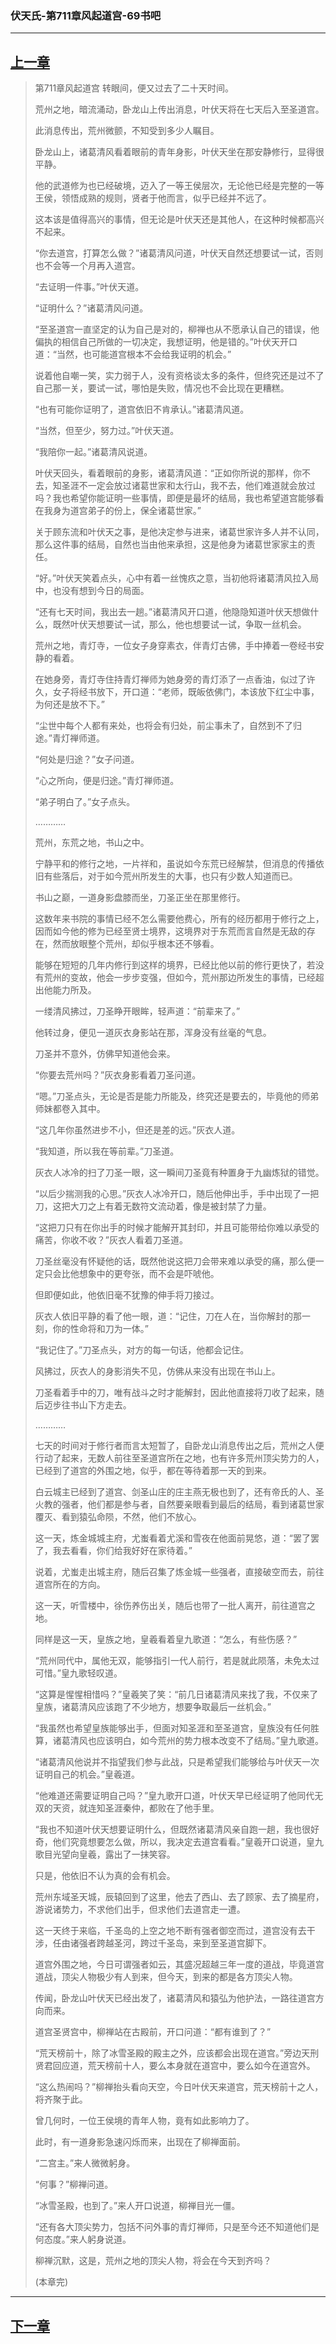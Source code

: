 ### 伏天氏-第711章风起道宫-69书吧

--------
[上一章](./bafca5a3a57d6342e0c27132f1f8e5d3.md)
--------


>
>
>
>第711章风起道宫
>转眼间，便又过去了二十天时间。
>
>荒州之地，暗流涌动，卧龙山上传出消息，叶伏天将在七天后入至圣道宫。
>
>此消息传出，荒州微颤，不知受到多少人瞩目。
>
>卧龙山上，诸葛清风看着眼前的青年身影，叶伏天坐在那安静修行，显得很平静。
>
>他的武道修为也已经破境，迈入了一等王侯层次，无论他已经是完整的一等王侯，领悟成熟的规则，贤者于他而言，似乎已经并不远了。
>
>这本该是值得高兴的事情，但无论是叶伏天还是其他人，在这种时候都高兴不起来。
>
>“你去道宫，打算怎么做？”诸葛清风问道，叶伏天自然还想要试一试，否则也不会等一个月再入道宫。
>
>“去证明一件事。”叶伏天道。
>
>“证明什么？”诸葛清风问道。
>
>“至圣道宫一直坚定的认为自己是对的，柳禅也从不愿承认自己的错误，他偏执的相信自己所做的一切决定，我想证明，他是错的。”叶伏天开口道：“当然，也可能道宫根本不会给我证明的机会。”
>
>说着他自嘲一笑，实力弱于人，没有资格谈太多的条件，但终究还是过不了自己那一关，要试一试，哪怕是失败，情况也不会比现在更糟糕。
>
>“也有可能你证明了，道宫依旧不肯承认。”诸葛清风道。
>
>“当然，但至少，努力过。”叶伏天道。
>
>“我陪你一起。”诸葛清风说道。
>
>叶伏天回头，看着眼前的身影，诸葛清风道：“正如你所说的那样，你不去，知圣涯不一定会放过诸葛世家和太行山，我不去，他们难道就会放过吗？我也希望你能证明一些事情，即便是最坏的结局，我也希望道宫能够看在我身为道宫弟子的份上，保全诸葛世家。”
>
>关于顾东流和叶伏天之事，是他决定参与进来，诸葛世家许多人并不认同，那么这件事的结局，自然也当由他来承担，这是他身为诸葛世家家主的责任。
>
>“好。”叶伏天笑着点头，心中有着一丝愧疚之意，当初他将诸葛清风拉入局中，也没有想到今日的局面。
>
>“还有七天时间，我出去一趟。”诸葛清风开口道，他隐隐知道叶伏天想做什么，既然叶伏天想要试一试，那么，他也想要试一试，争取一丝机会。
>
>荒州之地，青灯寺，一位女子身穿素衣，伴青灯古佛，手中捧着一卷经书安静的看着。
>
>在她身旁，青灯寺住持青灯禅师为她身旁的青灯添了一点香油，似过了许久，女子将经书放下，开口道：“老师，既皈依佛门，本该放下红尘中事，为何还是放不下。”
>
>“尘世中每个人都有来处，也将会有归处，前尘事未了，自然到不了归途。”青灯禅师道。
>
>“何处是归途？”女子问道。
>
>“心之所向，便是归途。”青灯禅师道。
>
>“弟子明白了。”女子点头。
>
>…………
>
>荒州，东荒之地，书山之中。
>
>宁静平和的修行之地，一片祥和，虽说如今东荒已经解禁，但消息的传播依旧有些落后，对于如今荒州所发生的大事，也只有少数人知道而已。
>
>书山之巅，一道身影盘膝而坐，刀圣正坐在那里修行。
>
>这数年来书院的事情已经不怎么需要他费心，所有的经历都用于修行之上，因而如今他的修为已经至贤士境界，这境界对于东荒而言自然是无敌的存在，然而放眼整个荒州，却似乎根本还不够看。
>
>能够在短短的几年内修行到这样的境界，已经比他以前的修行更快了，若没有荒州的变故，他会一步步变强，但如今，荒州那边所发生的事情，已经超出他能力所及。
>
>一缕清风拂过，刀圣睁开眼眸，轻声道：“前辈来了。”
>
>他转过身，便见一道灰衣身影站在那，浑身没有丝毫的气息。
>
>刀圣并不意外，仿佛早知道他会来。
>
>“你要去荒州吗？”灰衣身影看着刀圣问道。
>
>“嗯。”刀圣点头，无论是否是能力所能及，终究还是要去的，毕竟他的师弟师妹都卷入其中。
>
>“这几年你虽然进步不小，但还是差的远。”灰衣人道。
>
>“我知道，所以我在等前辈。”刀圣道。
>
>灰衣人冰冷的扫了刀圣一眼，这一瞬间刀圣竟有种置身于九幽炼狱的错觉。
>
>“以后少揣测我的心思。”灰衣人冰冷开口，随后他伸出手，手中出现了一把刀，这把大刀之上有着无数符文流动着，像是被封禁了力量。
>
>“这把刀只有在你出手的时候才能解开其封印，并且可能带给你难以承受的痛苦，你收不收？”灰衣人看着刀圣道。
>
>刀圣丝毫没有怀疑他的话，既然他说这把刀会带来难以承受的痛，那么便一定只会比他想象中的更夸张，而不会是吓唬他。
>
>但即便如此，他依旧毫不犹豫的伸手将刀接过。
>
>灰衣人依旧平静的看了他一眼，道：“记住，刀在人在，当你解封的那一刻，你的性命将和刀为一体。”
>
>“我记住了。”刀圣点头，对方的每一句话，他都会记住。
>
>风拂过，灰衣人的身影消失不见，仿佛从来没有出现在书山上。
>
>刀圣看着手中的刀，唯有战斗之时才能解封，因此他直接将刀收了起来，随后迈步往书山下方走去。
>
>…………
>
>七天的时间对于修行者而言太短暂了，自卧龙山消息传出之后，荒州之人便行动了起来，无数人前往至圣道宫所在之地，也有许多荒州顶尖势力的人，已经到了道宫的外围之地，似乎，都在等待着那一天的到来。
>
>白云城主已经到了道宫、剑圣山庄的庄主燕无极也到了，还有帝氏的人、圣火教的强者，他们都是参与者，自然要亲眼看到最后的结局，看到诸葛世家覆灭、看到猿弘命陨，不然，他们不放心。
>
>这一天，炼金城城主府，尤蚩看着尤溪和雪夜在他面前晃悠，道：“罢了罢了，我去看看，你们给我好好在家待着。”
>
>说着，尤蚩走出城主府，随后召集了炼金城一些强者，直接破空而去，前往道宫所在的方向。
>
>这一天，听雪楼中，徐伤养伤出关，随后也带了一批人离开，前往道宫之地。
>
>同样是这一天，皇族之地，皇羲看着皇九歌道：“怎么，有些伤感？”
>
>“荒州同代中，属他无双，能够指引一代人前行，若是就此陨落，未免太过可惜。”皇九歌轻叹道。
>
>“这算是惺惺相惜吗？”皇羲笑了笑：“前几日诸葛清风来找了我，不仅来了皇族，诸葛清风应该跑了不少地方，想要争取最后一丝机会。”
>
>“我虽然也希望皇族能够出手，但面对知圣涯和至圣道宫，皇族没有任何胜算，诸葛清风也应该明白，如今荒州的势力根本改变不了结局。”皇九歌道。
>
>“诸葛清风他说并不指望我们参与此战，只是希望我们能够给与叶伏天一次证明自己的机会。”皇羲道。
>
>“他难道还需要证明自己吗？”皇九歌开口道，叶伏天早已经证明了他同代无双的天资，就连知圣涯秦仲，都败在了他手里。
>
>“我也不知道叶伏天想要证明什么，但既然诸葛清风亲自跑一趟，我也很好奇，他们究竟想要怎么做，所以，我决定去道宫看看。”皇羲开口说道，皇九歌目光望向皇羲，露出了一抹笑容。
>
>只是，他依旧不认为真的会有机会。
>
>荒州东域圣天城，辰辕回到了这里，他去了西山、去了顾家、去了摘星府，游说诸势力，不求他们出手，但求他们去道宫走一遭。
>
>这一天终于来临，千圣岛的上空之地不断有强者御空而过，道宫没有去干涉，任由诸强者跨越圣河，跨过千圣岛，来到至圣道宫脚下。
>
>道宫外围之地，今日可谓强者如云，其盛况超越三年一度的道战，毕竟道宫道战，顶尖人物极少有人到来，但今天，到来的都是各方顶尖人物。
>
>传闻，卧龙山叶伏天已经出发了，诸葛清风和猿弘为他护法，一路往道宫方向而来。
>
>道宫圣贤宫中，柳禅站在古殿前，开口问道：“都有谁到了？”
>
>“荒天榜前十，除了冰雪圣殿的殿主之外，应该都会出现在道宫。”旁边天刑贤君回应道，荒天榜前十人，要么本身就在道宫中，要么如今在道宫外。
>
>“这么热闹吗？”柳禅抬头看向天空，今日叶伏天来道宫，荒天榜前十之人，将齐聚于此。
>
>曾几何时，一位王侯境的青年人物，竟有如此影响力了。
>
>此时，有一道身影急速闪烁而来，出现在了柳禅面前。
>
>“二宫主。”来人微微躬身。
>
>“何事？”柳禅问道。
>
>“冰雪圣殿，也到了。”来人开口说道，柳禅目光一僵。
>
>“还有各大顶尖势力，包括不问外事的青灯禅师，只是至今还不知道他们是何态度。”来人躬身说道。
>
>柳禅沉默，这是，荒州之地的顶尖人物，将会在今天到齐吗？
>
>(本章完)
>
>

--------
[下一章](./47a9bd0892dba0540096955364fc5b2b.md)
--------

